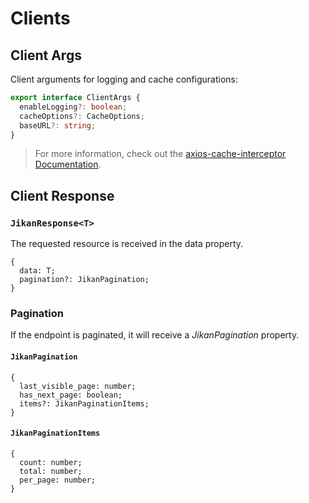 # Clients

## Client Args

Client arguments for logging and cache configurations:

```ts
export interface ClientArgs {
  enableLogging?: boolean;
  cacheOptions?: CacheOptions;
  baseURL?: string;
}
```

> For more information, check out the [axios-cache-interceptor Documentation](https://axios-cache-interceptor.js.org/).

## Client Response

### `JikanResponse<T>`

The requested resource is received in the data property.

```
{
  data: T;
  pagination?: JikanPagination;
}
```

### Pagination

If the endpoint is paginated, it will receive a *JikanPagination* property.

#### `JikanPagination`

```
{
  last_visible_page: number;
  has_next_page: boolean;
  items?: JikanPaginationItems;
}
```

#### `JikanPaginationItems`

```
{
  count: number;
  total: number;
  per_page: number;
}
```
